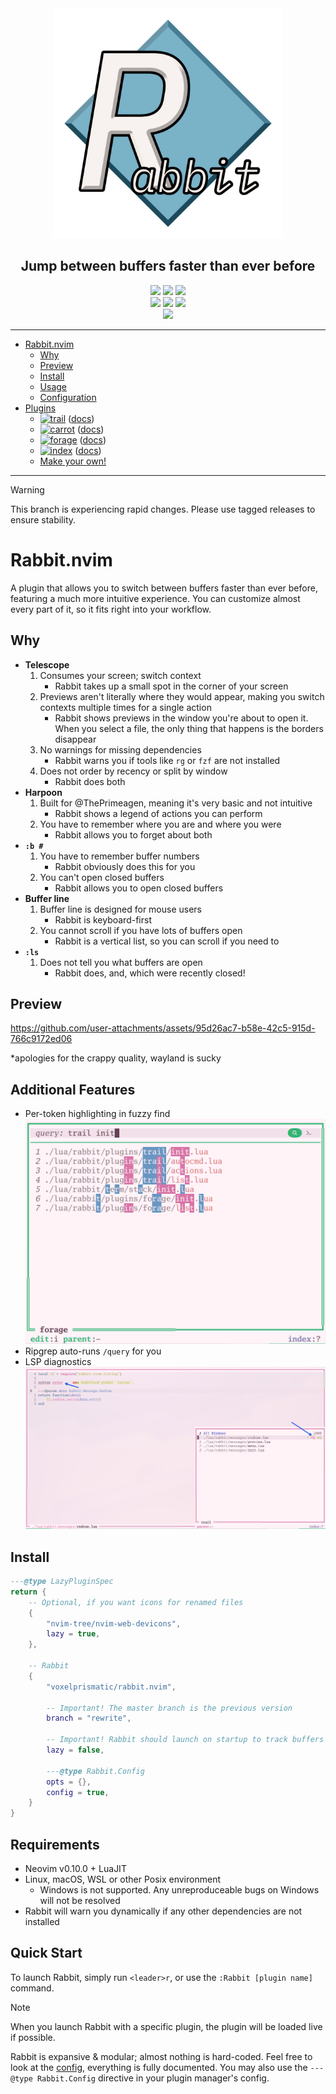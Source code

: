 <div align="center">
	<img src="./media/rabbit.png" width="368" alt="logo"/>
	<h2 id="rabbitnvim">Jump between buffers faster than ever before</h2>
	<a href="https://github.com/VoxelPrismatic/rabbit.nvim/releases/latest"><img
		src="https://img.shields.io/badge/dynamic/json?url=https%3A%2F%2Fapi.github.com%2Frepos%2FVoxelPrismatic%2Frabbit.nvim%2Freleases%2Flatest&query=%24.tag_name&style=flat&label=Rabbit&labelColor=white&logo=vowpalwabbit&logoColor=black"
	/></a>
	<a href="https://neovim.io/" target="_blank"><img
		src="https://img.shields.io/badge/Neovim-v0.11.0-brightgreen?style=flat&labelColor=white&logo=neovim&logoColor=black"
	/></a>
	<a href="https://github.com/VoxelPrismatic/rabbit.nvim/releases/latest"><img
		src="https://img.shields.io/github/downloads/voxelprismatic/rabbit.nvim/total?style=flat&logo=github&logoColor=black&label=Downloads&labelColor=white"
	/></a>
	<br/>
	<a href="https://x.com/voxelprismatic" target="_blank"><img
		src="https://img.shields.io/badge/VoxelPrismatic-white?style=flat&logo=x&logoColor=white&labelColor=black"
	/></a>
	<a href="https://discord.com/" target="_blank"><img
		src="https://img.shields.io/badge/VoxelPrismatic-white?style=flat&logo=discord&logoColor=white&labelColor=blue"
	/></a>
	<a href="https://patreon.com/voxelprismatic" target="_blank"><img
		src="https://img.shields.io/badge/VoxelPrismatic-white?style=flat&logo=patreon&logoColor=white&labelColor=red"
	/></a>
	<br>
	<span title="i wish i could customize this, dotfyles">
		<a href="https://dotfyle.com/plugins/VoxelPrismatic/rabbit.nvim"><img
			src="https://dotfyle.com/plugins/VoxelPrismatic/rabbit.nvim/shield?style=social"
		/></a>
	</span>
	<hr/>
</div>


- [Rabbit.nvim](#rabbitnvim)
	- [Why](#why)
	- [Preview](#preview)
	- [Install](#install)
	- [Usage](#usage)
	- [Configuration](#configuration)
- [Plugins](/lua/rabbit/plugins)
	- [![trail][rabbit.trail]][wiki.trail] ([docs][wiki.trail])
	- [![carrot][rabbit.carrot]][wiki.carrot] ([docs][wiki.carrot])
	- [![forage][rabbit.forage]][wiki.forage] ([docs][wiki.forage])
    - [![index][rabbit.index]][wiki.index] ([docs][wiki.index])
    - [Make your own!](https://voxelprismatic.github.io/rabbit.nvim)

[rabbit.trail]: https://img.shields.io/badge/dynamic/json?url=https%3A%2F%2Fraw.githubusercontent.com%2FVoxelPrismatic%2Frabbit.nvim%2Frefs%2Fheads%2Frewrite%2Flua%2Frabbit%2Fplugins%2Ftrail%2FVERSION.json&query=%24.latest&style=flat&label=trail&labelColor=white&color=yellow
[wiki.trail]: ./lua/rabbit/plugins/trail

[rabbit.carrot]: https://img.shields.io/badge/dynamic/json?url=https%3A%2F%2Fraw.githubusercontent.com%2FVoxelPrismatic%2Frabbit.nvim%2Frefs%2Fheads%2Frewrite%2Flua%2Frabbit%2Fplugins%2Fcarrot%2FVERSION.json&query=%24.latest&style=flat&label=carrot&labelColor=white&color=yellow
[wiki.carrot]: ./lua/rabbit/plugins/carrot

[rabbit.forage]: https://img.shields.io/badge/dynamic/json?url=https%3A%2F%2Fraw.githubusercontent.com%2FVoxelPrismatic%2Frabbit.nvim%2Frefs%2Fheads%2Frewrite%2Flua%2Frabbit%2Fplugins%2Fforage%2FVERSION.json&query=%24.latest&style=flat&label=forage&labelColor=white&color=yellow
[wiki.forage]: ./lua/rabbit/plugins/forage

[rabbit.index]: https://img.shields.io/badge/dynamic/json?url=https%3A%2F%2Fraw.githubusercontent.com%2FVoxelPrismatic%2Frabbit.nvim%2Frefs%2Fheads%2Frewrite%2Flua%2Frabbit%2Fplugins%2Findex%2FVERSION.json&query=%24.latest&style=flat&label=index&labelColor=white&color=yellow
[wiki.index]: ./lua/rabbit/plugins/index

---

> [!WARNING]
> This branch is experiencing rapid changes. Please use tagged releases to ensure stability.

# Rabbit.nvim
A plugin that allows you to switch between buffers faster than ever before, featuring a much more
intuitive experience. You can customize almost every part of it, so it fits right into your workflow.

## Why
- **Telescope**
	1. Consumes your screen; switch context
		- Rabbit takes up a small spot in the corner of your screen
	2. Previews aren't literally where they would appear, making you switch contexts multiple times for a single action
		- Rabbit shows previews in the window you're about to open it. When you select a file, the only thing that happens is the borders disappear
	3. No warnings for missing dependencies
		- Rabbit warns you if tools like `rg` or `fzf` are not installed
	4. Does not order by recency or split by window
		- Rabbit does both
- **Harpoon**
	1. Built for @ThePrimeagen, meaning it's very basic and not intuitive
		- Rabbit shows a legend of actions you can perform
	2. You have to remember where you are and where you were
		- Rabbit allows you to forget about both
- **`:b #`**
	1. You have to remember buffer numbers
		- Rabbit obviously does this for you
	2. You can't open closed buffers
		- Rabbit allows you to open closed buffers
- **Buffer line**
	1. Buffer line is designed for mouse users
		- Rabbit is keyboard-first
	2. You cannot scroll if you have lots of buffers open
		- Rabbit is a vertical list, so you can scroll if you need to
- **`:ls`**
	1. Does not tell you what buffers are open
		- Rabbit does, and, which were recently closed!


## Preview

https://github.com/user-attachments/assets/95d26ac7-b58e-42c5-915d-766c9172ed06

*apologies for the crappy quality, wayland is sucky

## Additional Features
- Per-token highlighting in fuzzy find
  ![preview](./media/fzr.png)
- Ripgrep auto-runs `/query` for you
- LSP diagnostics
  ![preview](./media/lsp.png)


## Install
```lua
---@type LazyPluginSpec
return {
	-- Optional, if you want icons for renamed files
	{
		"nvim-tree/nvim-web-devicons",
		lazy = true,
	},

	-- Rabbit
	{
		"voxelprismatic/rabbit.nvim",

		-- Important! The master branch is the previous version
		branch = "rewrite",

		-- Important! Rabbit should launch on startup to track buffers properly
		lazy = false,

		---@type Rabbit.Config
		opts = {},
		config = true,
	}
}
```

## Requirements
- Neovim v0.10.0 + LuaJIT
- Linux, macOS, WSL or other Posix environment
	- Windows is not supported. Any unreproduceable bugs on Windows will not be resolved
- Rabbit will warn you dynamically if any other dependencies are not installed


## Quick Start

To launch Rabbit, simply run `<leader>r`, or use the `:Rabbit [plugin name]` command.

> [!NOTE]
> When you launch Rabbit with a specific plugin, the plugin will be loaded live if possible.

Rabbit is expansive & modular; almost nothing is hard-coded. Feel free to look at the
[config](./lua/rabbit/config/), everything is fully documented. You may also use the
`---@type Rabbit.Config` directive in your plugin manager's config.

